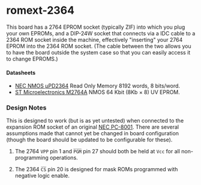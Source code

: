romext-2364
===========

This board has a 2764 EPROM socket (typically ZIF) into which you plug your
own EPROMs, and a DIP-24W socket that connects via a IDC cable to a 2364
ROM socket inside the machine, effectively "inserting" your 2764 EPROM into
the 2364 ROM socket. (The cable between the two allows you to have the
board outside the system case so that you can easily access it to change
EPROMS.)

#### Datasheets

- [NEC NMOS μPD2364][nec2364] Read Only Memory 8192 words, 8 bits/word.
- [ST Microelectronics M2764A][st2764] NMOS 64 Kbit (8Kb × 8) UV EPROM.

### Design Notes

This is designed to work (but is as yet untested) when connected to the
expansion ROM socket of an original [NEC PC-8001]. There are several
assumptions made that cannot yet be changed in board configuration (though
the board should be updated to be configurable for these).

1. The 2764 `VPP` pin 1 and `P̅G̅M̅` pin 27 should both be held at `Vcc` for
   all non-programming operations.

2. The 2364 `C̅S̅` pin 20 is designed for mask ROMs programmed with negative
   logic enable.




<!-------------------------------------------------------------------->
[NEC PC-8001]: https://github.com/0cjs/sedoc/tree/main/8bit/nec/8001
[st2764]: https://downloads.reactivemicro.com/Electronics/ROM/2764%20EPROM.pdf
[nec2364]: https://archive.org/details/nec-upd2364-datasheet/mode/1up?view=theater
